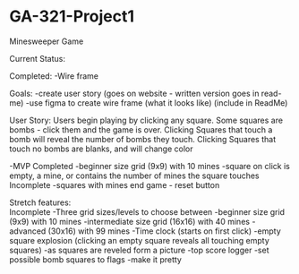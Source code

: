 # GA-321-Project1

Minesweeper Game


Current Status:

Completed:
    -Wire frame


Goals:
    -create user story (goes on website - written version goes in read-me)
    -use figma to create wire frame (what it looks like) (include in ReadMe)

User Story:
    Users begin playing by clicking any square.
    Some squares are bombs - click them and the game is over.
    Clicking Squares that touch a bomb will reveal the number of bombs they touch.
    Clicking Squares that touch no bombs are blanks, and will change color

 -MVP
    Completed
     -beginner size grid (9x9) with 10 mines 
     -square on click is empty, a mine, or   contains the number of mines the square touches
    Incomplete
     -squares with mines end game
     - reset button

 Stretch features:    
   Incomplete
    -Three grid sizes/levels to choose between
    -beginner size grid (9x9) with 10 mines
    -intermediate size grid (16x16) with 40 mines
    -advanced (30x16) with 99 mines
    -Time clock (starts on first click)
    -empty square explosion (clicking an empty square reveals all touching empty squares)
    -as squares are reveled form a picture
    -top score logger
    -set possible bomb squares to flags
    -make it pretty

